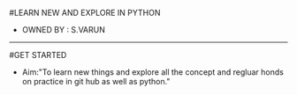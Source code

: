 #LEARN NEW AND EXPLORE IN PYTHON  
- OWNED BY : S.VARUN  
---  
#GET STARTED  
- Aim:"To learn new things and explore all the concept and regluar honds on practice in git hub as well as python."

